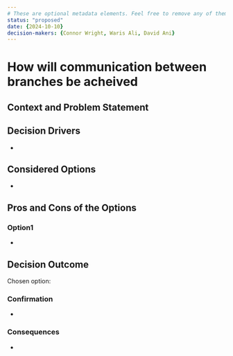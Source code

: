 ```yaml
---
# These are optional metadata elements. Feel free to remove any of them.
status: "proposed"
date: {2024-10-10}
decision-makers: {Connor Wright, Waris Ali, David Ani}
---
```


# How will communication between branches be acheived 

## Context and Problem Statement



## Decision Drivers

* 

## Considered Options

* 

## Pros and Cons of the Options

### Option1

* 


## Decision Outcome

Chosen option: 

### Confirmation

* 

### Consequences

* 
